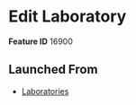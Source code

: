 # Edit Laboratory

**Feature ID** 16900

## Launched From

- [Laboratories](Laboratories.md)











































































